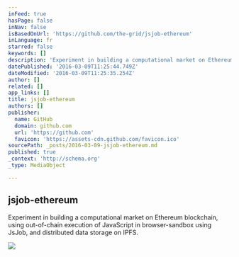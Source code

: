 ```yaml
---
inFeed: true
hasPage: false
inNav: false
isBasedOnUrl: 'https://github.com/the-grid/jsjob-ethereum'
inLanguage: fr
starred: false
keywords: []
description: 'Experiment in building a computational market on Ethereum blockchain, using out-of-chain execution of JavaScript in browser-sandbox using JsJob, and distributed data storage on IPFS.'
datePublished: '2016-03-09T11:25:44.749Z'
dateModified: '2016-03-09T11:25:35.254Z'
author: []
related: []
app_links: []
title: jsjob-ethereum
authors: []
publisher:
  name: GitHub
  domain: github.com
  url: 'https://github.com'
  favicon: 'https://assets-cdn.github.com/favicon.ico'
sourcePath: _posts/2016-03-09-jsjob-ethereum.md
published: true
_context: 'http://schema.org'
_type: MediaObject

---
```

<article style=""><h1>jsjob-ethereum</h1><p>Experiment in building a computational market on Ethereum blockchain, using out-of-chain execution of JavaScript in browser-sandbox using JsJob, and distributed data storage on IPFS.</p><img src="https://s3-us-west-2.amazonaws.com/the-grid-img/p/cb44955630efa695920090921ace0ac1ed1fa2d5.jpg" /></article>